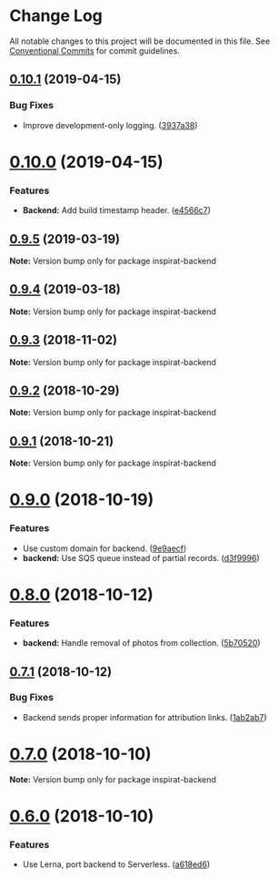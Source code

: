 # Change Log

All notable changes to this project will be documented in this file.
See [Conventional Commits](https://conventionalcommits.org) for commit guidelines.

## [0.10.1](https://github.com/darkobits/inspirat/compare/v0.10.0...v0.10.1) (2019-04-15)


### Bug Fixes

* Improve development-only logging. ([3937a38](https://github.com/darkobits/inspirat/commit/3937a38))





# [0.10.0](https://github.com/darkobits/inspirat/compare/v0.9.5...v0.10.0) (2019-04-15)


### Features

* **Backend:** Add build timestamp header. ([e4566c7](https://github.com/darkobits/inspirat/commit/e4566c7))





## [0.9.5](https://github.com/darkobits/inspirat/compare/v0.9.4...v0.9.5) (2019-03-19)

**Note:** Version bump only for package inspirat-backend





## [0.9.4](https://github.com/darkobits/inspirat/compare/v0.9.3...v0.9.4) (2019-03-18)

**Note:** Version bump only for package inspirat-backend





## [0.9.3](https://github.com/darkobits/inspirat/compare/v0.9.2...v0.9.3) (2018-11-02)

**Note:** Version bump only for package inspirat-backend





## [0.9.2](https://github.com/darkobits/inspirat/compare/v0.9.1...v0.9.2) (2018-10-29)

**Note:** Version bump only for package inspirat-backend





## [0.9.1](https://github.com/darkobits/inspirat/compare/v0.9.0...v0.9.1) (2018-10-21)

**Note:** Version bump only for package inspirat-backend





# [0.9.0](https://github.com/darkobits/frontlawn-website/compare/v0.8.0...v0.9.0) (2018-10-19)


### Features

* Use custom domain for backend. ([9e9aecf](https://github.com/darkobits/frontlawn-website/commit/9e9aecf))
* **backend:** Use SQS queue instead of partial records. ([d3f9996](https://github.com/darkobits/frontlawn-website/commit/d3f9996))





# [0.8.0](https://github.com/darkobits/frontlawn-website/compare/v0.7.1...v0.8.0) (2018-10-12)


### Features

* **backend:** Handle removal of photos from collection. ([5b70520](https://github.com/darkobits/frontlawn-website/commit/5b70520))





## [0.7.1](https://github.com/darkobits/frontlawn-website/compare/v0.7.0...v0.7.1) (2018-10-12)


### Bug Fixes

* Backend sends proper information for attribution links. ([1ab2ab7](https://github.com/darkobits/frontlawn-website/commit/1ab2ab7))





# [0.7.0](https://github.com/darkobits/frontlawn-website/compare/v0.6.0...v0.7.0) (2018-10-10)

**Note:** Version bump only for package inspirat-backend





# [0.6.0](https://github.com/darkobits/frontlawn-website/compare/v0.5.1...v0.6.0) (2018-10-10)


### Features

* Use Lerna, port backend to Serverless. ([a618ed6](https://github.com/darkobits/frontlawn-website/commit/a618ed6))
